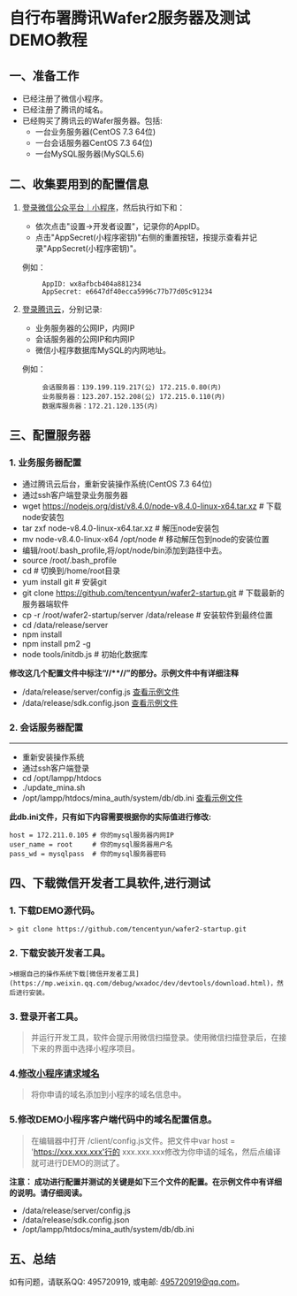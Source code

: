 # 自行布署腾讯Wafer2服务器及测试DEMO教程 #


## 一、准备工作 ##

- 已经注册了微信小程序。
- 已经注册了腾讯的域名。
- 已经购买了腾讯云的Wafer服务器。包括:
    - 一台业务服务器(CentOS 7.3 64位)
    - 一台会话服务器CentOS 7.3 64位)
    - 一台MySQL服务器(MySQL5.6)

## 二、收集要用到的配置信息 ##

1. [登录微信公众平台｜小程序]("https://mp.weixin.qq.com")，然后执行如下和：
	- 依次点击"设置->开发者设置"，记录你的AppID。
	- 点击"AppSecret(小程序密钥)"右侧的重置按钮，按提示查看并记录"AppSecret(小程序密钥)"。
		
	例如：
	
			AppID: wx8afbcb404a881234
			AppSecret: e6647df40ecca5996c77b77d05c91234

2. [登录腾讯云]("https://console.qcloud.com/")，分别记录:
	- 业务服务器的公网IP，内网IP
	- 会话服务器的公网IP和内网IP
	- 微信小程序数据库MySQL的内网地址。
	
	例如：

			会话服务器：139.199.119.217(公) 172.215.0.80(内)
			业务服务器：123.207.152.208(公) 172.215.0.110(内)
			数据库服务器：172.21.120.135(内)

## 三、配置服务器 ##
### 1. 业务服务器配置 ###
- 通过腾讯云后台，重新安装操作系统(CentOS 7.3 64位)
- 通过ssh客户端登录业务服务器
- wget https://nodejs.org/dist/v8.4.0/node-v8.4.0-linux-x64.tar.xz # 下载node安装包
- tar zxf node-v8.4.0-linux-x64.tar.xz # 解压node安装包
- mv node-v8.4.0-linux-x64 /opt/node # 移动解压包到node的安装位置
- 编辑/root/.bash_profile,将/opt/node/bin添加到路径中去。
- source /root/.bash_profile
- cd # 切换到/home/root目录
- yum install git # 安装git
- git clone https://github.com/tencentyun/wafer2-startup.git # 下载最新的服务器端软件
- cp -r /root/wafer2-startup/server /data/release # 安装软件到最终位置
- cd /data/release/server
- npm install
- npm install pm2 -g
- node tools/initdb.js # 初始化数据库

__修改这几个配置文件中标注“//**//”的部分。示例文件中有详细注释__

- /data/release/server/config.js [查看示例文件](config/config.js)
- /data/release/sdk.config.json [查看示例文件](config/sdk.config.json)

### 2. 会话服务器配置 ###
-----------------

- 重新安装操作系统
- 通过ssh客户端登录
- cd /opt/lampp/htdocs
- ./update_mina.sh
- /opt/lampp/htdocs/mina_auth/system/db/db.ini [查看示例文件](config/db.ini)

__此db.ini文件，只有如下内容需要根据你的实际值进行修改:__

	host = 172.211.0.105 # 你的mysql服务器内网IP
	user_name = root     # 你的mysql服务器用户名
	pass_wd = mysqlpass  # 你的mysql服务器密码

## 四、下载微信开发者工具软件,进行测试 ##
### 1. 下载DEMO源代码。
	> git clone https://github.com/tencentyun/wafer2-startup.git
### 2. 下载安装开发者工具。
	>根据自己的操作系统下载[微信开发者工具](https://mp.weixin.qq.com/debug/wxadoc/dev/devtools/download.html)，然后进行安装。 
### 3. 登录开者工具。
>并运行开发工具，软件会提示用微信扫描登录。使用微信扫描登录后，在接下来的界面中选择小程序项目。
### 4.[修改小程序请求域名](https://mp.weixin.qq.com)
>将你申请的域名添加到小程序的域名信息中。

### 5.修改DEMO小程序客户端代码中的域名配置信息。
>在编辑器中打开 /client/config.js文件。把文件中var host = 'https://xxx.xxx.xxx'行的 xxx.xxx.xxx修改为你申请的域名，然后点编译就可进行DEMO的测试了。

**注意：
成功进行配置并测试的关键是如下三个文件的配置。在示例文件中有详细的说明。请仔细阅读。**

- /data/release/server/config.js 
- /data/release/sdk.config.json
- /opt/lampp/htdocs/mina_auth/system/db/db.ini

## 五、总结 ##
如有问题，请联系QQ: 495720919, 或电邮: <495720919@qq.com>。
